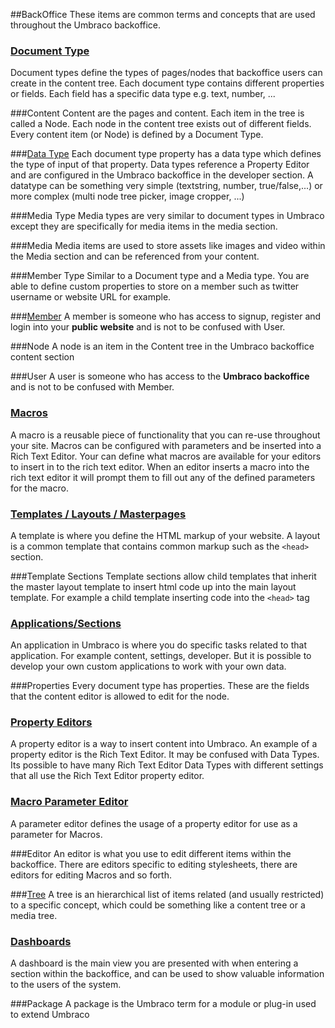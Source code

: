 ##BackOffice
These items are common terms and concepts that are used throughout the Umbraco backoffice.

### [Document Type](Document-Types/index.md)
Document types define the types of pages/nodes that backoffice users can create in the content tree. Each document type contains different properties or fields.
Each field has a specific data type e.g. text, number, ... 

###Content
Content are the pages and content.  Each item in the tree is called a Node.  Each node in the content tree exists out of different fields.  Every content item (or Node) is defined by a Document Type.   

###[Data Type](Data-Types/index.md)
Each document type property has a data type which defines the type of input of that property. Data types reference a Property Editor and are configured in the Umbraco backoffice in the developer section.  A datatype can be something very simple (textstring, number, true/false,...) or more complex (multi node tree picker, image cropper, ...)

###Media Type
Media types are very similar to document types in Umbraco except they are specifically for media items in the media section.

###Media
Media items are used to store assets like images and video within the Media section and can be referenced from your content.

###Member Type
Similar to a Document type and a Media type. You are able to define custom properties to store on a member such as twitter username or website URL for example.

###[Member](Members/index.md)
A member is someone who has access to signup, register and login into your **public website** and is not to be confused with User.

###Node
A node is an item in the Content tree in the Umbraco backoffice content section

###User
A user is someone who has access to the **Umbraco backoffice** and is not to be confused with Member.

### [Macros](../../Reference/Templating/Macros/index.md)

A macro is a reusable piece of functionality that you can re-use throughout your site. Macros can be configured with parameters and be inserted into a Rich Text Editor. Your can define what macros are available for your editors to insert in to the rich text editor. When an editor inserts a macro into the rich text editor it will prompt them to fill out any of the defined parameters for the macro.

### [Templates / Layouts / Masterpages](../../Reference/Templating/index.md)
A template is where you define the HTML markup of your website. A layout is a common template that contains common markup such as the `<head>` section.

###Template Sections
Template sections allow child templates that inherit the master layout template to insert html code up into the main layout template. For example a child template inserting code into the `<head>` tag

### [Applications/Sections](../../Extending-Umbraco/Section-Trees/index.md)
An application in Umbraco is where you do specific tasks related to that application. For example content, settings, developer. But it is possible to develop your own custom applications to work with your own data.

###Properties
Every document type has properties. These are the fields that the content editor is allowed to edit for the node.

### [Property Editors](Property-Editors/index.md)
A property editor is a way to insert content into Umbraco. An example of a property editor is the Rich Text Editor. It may be confused with Data Types. Its possible to have many Rich Text Editor Data Types with different settings that all use the Rich Text Editor property editor.

### [Macro Parameter Editor](../../Extending-Umbraco/Macro-Parameter-Editors/index.md)
A parameter editor defines the usage of a property editor for use as a parameter for Macros.

###Editor
An editor is what you use to edit different items within the backoffice. There are editors specific to editing stylesheets, there are editors for editing Macros and so forth.

###[Tree](../../Extending-Umbraco/Section-Trees/index.md)
A tree is an hierarchical list of items related (and usually restricted) to a specific concept, which could be something like a content tree or a media tree.

### [Dashboards](Extending-Umbraco/Dashboards/index.md)
A dashboard is the main view you are presented with when entering a section within the backoffice, and can be used to show valuable information to the users of the system.

###Package
A package is the Umbraco term for a module or plug-in used to extend Umbraco